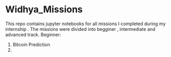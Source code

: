 # Widhya_Missions
This repo contains jupyter notebooks for all missions I completed during my internship .
The missions were divided into begginer , intermediate and advanced track.
Beginner: 
1. Bitcoin Prediction
2. 
